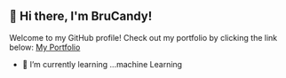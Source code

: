 ## 👋 Hi there, I'm BruCandy!

Welcome to my GitHub profile! Check out my portfolio by clicking the link below:
[My Portfolio](https://my-portfolio-orcin-alpha-27.vercel.app/)


- 🌱 I’m currently learning ...machine Learning

<!--
**BruCandy/BruCandy** is a ✨ _special_ ✨ repository because its `README.md` (this file) appears on your GitHub profile.

Here are some ideas to get you started:

- 🔭 I’m currently working on ...
- 🌱 I’m currently learning ...
- 👯 I’m looking to collaborate on ...
- 🤔 I’m looking for help with ...
- 💬 Ask me about ...
- 📫 How to reach me: ...
- 😄 Pronouns: ...
- ⚡ Fun fact: ...
-->
